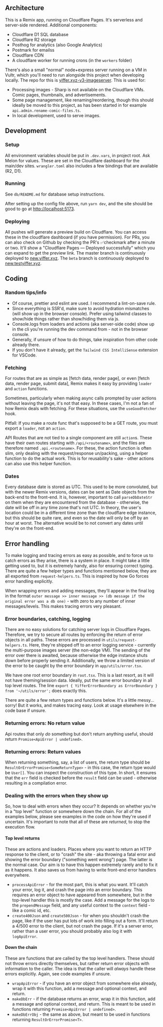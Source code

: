 ## Architecture

This is a Remix app, running on Cloudflare Pages. It's serverless and server-side rendered. Additional components:

- Cloudflare D1 SQL database
- Cloudflare R2 storage
- Posthog for analytics (also Google Analytics)
- Postmark for emailss
- Cloudflare CDN
- A cloudflare worker for running crons (in the `workers` folder)

There's also a small "normal" node+express server running on a VM in Vultr, which you'll need to run alongside this project when developing locally. The repo for this is [yiffer.xyz-v3-imageserver](https://github.com/Yiffer-xyz/yiffer.xyz-v3-imageserver). This is used for:
- Processing images - Sharp is not available on the Cloudflare VMs. Comic pages, thumbnails, and advertisements.
- Some page management, like renaming/reordering, though this should ideally be moved to this project, as has been started in for example `api.admin.rename-comic-files.ts`.
- In local development, used to serve images.

## Development

### Setup

All environment variables should be put in `.dev.vars`, in project root. Ask Melon for values. These are set in the Cloudflare dashboard for the main/dev sites. `wrangler.toml` also includes a few bindings that are available (R2, D1).

### Running

See `db/README.md` for database setup instructions.

After setting up the config file above, run `yarn dev`, and the site should be good to go at [http://localhost:5173](http://localhost:5173).

### Deploying

All pushes will generate a preview build on Cloudflare. You can access these in the cloudflare dashboard (if you have permission). For PRs, you can also check on Github by checking the PR's ✅checkmark after a minute or two. It'll show a "Cloudflare Pages — Deployed successfully" which you can expand to get the preview link. The master branch is continuously deployed to [new.yiffer.xyz](https://new.yiffer.xyz). The `beta` branch is continuously deployed to [new.testyiffer.xyz](https://new.testyiffer.xyz).

## Coding

### Random tips/info
- Of course, prettier and eslint are used. I recommend a lint-on-save rule.
- Since everything is SSR'd, make sure to avoid hydration mismatches (will show up in the browser console). Prefer using tailwind classes to show/hide things rather than show/hiding them via js.
- Console.logs from loaders and actions (aka server-side code) show up in the cli you're running the dev command from - not in the browser console.
- Generally, if unsure of how to do things, take inspiration from other code already there.
- If you don't have it already, get the `Tailwind CSS IntelliSense` extension for VSCode.

### Fetching

For routes that are as simple as [fetch data, render page], or even [fetch data, render page, submit data], Remix makes it easy by providing `loader` and `action` functions.

Sometimes, particularly when making async calls prompted by user actions without leaving the page, it's not that easy. In these cases, I'm not a fan of how Remix deals with fetching. For these situations, use the `useGoodFetcher` hook.

Pitfall: If you make a route func that's supposed to be a GET route, you must export a `loader`, not an `action`.

API Routes that are not tied to a single component are still `action`s. These have their own routes starting with `/api/<routename>`, and the files are therefore named `.api.<routename>`. For these, the action function is often slim, only dealing with the request/response un/packing, using a helper function to do the actual work. This is for reusability's sake - other actions can also use this helper function.

### Dates

Every database date is stored as UTC. This used to be more convoluted, but with the newer Remix versions, dates can be sent as Date objects from the back-end to the front-end. It is, however, important to call `parseDbDateStr` on them when they are encountered from the database - otherwise, the date will be off in any time zone that's not UTC. In theory, the user's location could be in a different time zone than the cloudflare edge instance, but this should be quite rare, and even so the date will only be off by an hour at worst. The alternative would be to not convert any dates until they're on the front-end.

## Error handling

To make logging and tracing errors as easy as possible, and to force us to catch errors as they arise, there is a system in place. It might take a little getting used to, but it is extremely handy, also for ensuring correct typing. There are quite a few helper types and functions mentioned below, they are all exported from `request-helpers.ts`. This is inspired by how Go forces error handling explicitly.

When wrapping errors and adding messages, they'll appear in the final log in the format `outer message >> inner message >> (db message if the original error was a db one)` - with zero to any number of inner messages/levels. This makes tracing errors very pleasant.

### Error boundaries, catching, logging
There are no easy solutions for catching server logs in Cloudflare Pages. Therefore, we try to secure all routes by enforcing the return of error objects in all paths. These errors are processed in `utils/request-helpers.ts`. Here, they're shipped off to an error logging service - currently the multi-purpose images server (the non-edge VM). The sending of the error over there is awaited, because otherwise the edge instance shuts down before properly sending it. Additionally, we throw a limited version of the error to be caught by the error boundary in `app/utils/error.tsx`.

We have one root error boundary in `root.tsx`. This is a last resort, as it will not have theming/session data. Ideally, put the same error boundary in all top level routes. The line `export { YifferErrorBoundary as ErrorBoundary } from '~/utils/error';` does exactly this.

There are quite a few return types and functions below. It's a little messy... sorry! But it works, and makes tracing easy. Look at usage elsewhere in the code base if unsure.

### Returning errors: No return value

Api routes that only _do_ something but don't return anything useful, should return `Promise<ApiError | undefined>`.

### Returning errors: Return values

When returning something, say, a list of users, the return type should be `ResultOrErrorPromise<SomeReturnType>` - in this case, the return type would be `User[]`. You can inspect the construction of this type. In short, it ensures that the `err` field is checked before the `result` field can be used - otherwise resulting in a compilation error.

### Dealing with the errors when they show up

So, how to deal with errors when they occur? It depends on whether you're in a "top level" function or somewhere down the chain. For all of the examples below, please see examples in the code on how they're used if uncertain. It's important to note that all of these are _returned_, to stop the execution flow.

#### Top level returns

These are actions and loaders. Places where you want to return an HTTP response to the client, or to "crash" the site - aka throwing a fatal error and showing the error boundary ("something went wrong") page. The latter is the normal case. Our aim is to have this happen extremely rarely and to fix it as it happens. It also saves us from having to write front-end error handlers everywhere.

- `processApiError` - for the most part, this is what you want. It'll catch your error, log it, and crash the page into an error boundary. This requires an error object to have appeared from somewhere, but in the top-level handler this is mostly the case. Add a message for the logs to the `prependMessage` field, and any useful context to the `context` field - like a comic id, etc.
- `create400Json` and `create500Json` - for when you shouldn't crash the page, like if the user has put lots of work into filling out a form. It'll return a 4/500 error to the client, but not crash the page. If it's a server error, rather than a user error, you should probably also log it with `logApiError`.

#### Down the chain

These are functions that are called by the top level handlers. These should not throw errors directly themselves, but rather return error objects with information to the caller. The idea is that the caller will _always_ handle these errors explicitly. Again, see code examples if unsure.

- `wrapApiError` - if you have an error object from somewhere else already, wrap it with this function, add a message and optional context, and return.
- `makeDbErr` - if the database returns an error, wrap it in this function, add a message and optional context, and return. This is meant to be used in functions returning `Promise<ApiError | undefined>`.
- `makeDbErrObj` - the same as above, but meant to be used in functions returning `ResultOrErrorPromise<T>`.

